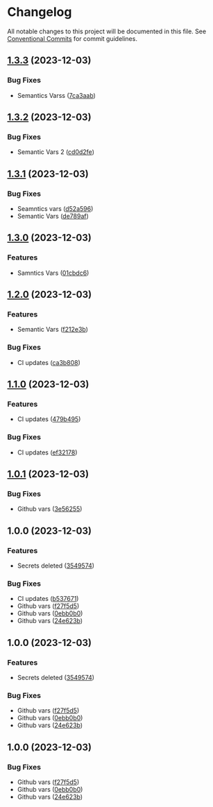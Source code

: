 # Changelog

All notable changes to this project will be documented in this file. See
[Conventional Commits](https://conventionalcommits.org) for commit guidelines.

## [1.3.3](https://gitlab.com/kelg/linkedin/projet-1/portfolio/compare/v1.3.2...v1.3.3) (2023-12-03)


### Bug Fixes

* Semantics Varss ([7ca3aab](https://gitlab.com/kelg/linkedin/projet-1/portfolio/commit/7ca3aabe46a9a8f97f0f221091aff60bcac293f6))

## [1.3.2](https://gitlab.com/kelg/linkedin/projet-1/portfolio/compare/v1.3.1...v1.3.2) (2023-12-03)


### Bug Fixes

* Semantic Vars 2 ([cd0d2fe](https://gitlab.com/kelg/linkedin/projet-1/portfolio/commit/cd0d2fe5d7acc7e12c44686184d6b57ab180b21b))

## [1.3.1](https://gitlab.com/kelg/linkedin/projet-1/portfolio/compare/v1.3.0...v1.3.1) (2023-12-03)


### Bug Fixes

* Seamntics vars ([d52a596](https://gitlab.com/kelg/linkedin/projet-1/portfolio/commit/d52a5968e31600d414935b24506db75bacefa0d6))
* Semantic Vars ([de789af](https://gitlab.com/kelg/linkedin/projet-1/portfolio/commit/de789af7a4da1caa227c3ba5dccc3bda44b4796d))

## [1.3.0](https://gitlab.com/kelg/linkedin/projet-1/portfolio/compare/v1.2.0...v1.3.0) (2023-12-03)


### Features

* Samntics Vars ([01cbdc6](https://gitlab.com/kelg/linkedin/projet-1/portfolio/commit/01cbdc6fdd1e5d6d0704c42cbc6d86d2b7f653ab))

## [1.2.0](https://gitlab.com/kelg/linkedin/projet-1/portfolio/compare/v1.1.0...v1.2.0) (2023-12-03)


### Features

* Semantic Vars ([f212e3b](https://gitlab.com/kelg/linkedin/projet-1/portfolio/commit/f212e3bf31bb4aeed5bb6e9ac3adad0e30eae7fa))


### Bug Fixes

* CI updates ([ca3b808](https://gitlab.com/kelg/linkedin/projet-1/portfolio/commit/ca3b808f808a4ca3c6222a10aba69ce6dca5ebd4))

## [1.1.0](https://gitlab.com/kelg/linkedin/projet-1/portfolio/compare/v1.0.1...v1.1.0) (2023-12-03)


### Features

* CI updates ([479b495](https://gitlab.com/kelg/linkedin/projet-1/portfolio/commit/479b4955aa86e6f887eca51d56f0ab5de11fee3f))


### Bug Fixes

* CI updates ([ef32178](https://gitlab.com/kelg/linkedin/projet-1/portfolio/commit/ef32178deb9543715600a26fe3bd6e86092c7cd7))

## [1.0.1](https://gitlab.com/kelg/linkedin/projet-1/portfolio/compare/v1.0.0...v1.0.1) (2023-12-03)


### Bug Fixes

* Github vars ([3e56255](https://gitlab.com/kelg/linkedin/projet-1/portfolio/commit/3e562550a0b6d20c2833b9403bd6ed7798a03b61))

## 1.0.0 (2023-12-03)


### Features

* Secrets deleted ([3549574](https://gitlab.com/kelg/linkedin/projet-1/portfolio/commit/354957490f3383451b5c09d72ccdb2714ea93395))


### Bug Fixes

* CI updates ([b537671](https://gitlab.com/kelg/linkedin/projet-1/portfolio/commit/b5376718fdc5d4c2e890906301b243d709c4f97b))
* Github vars ([f27f5d5](https://gitlab.com/kelg/linkedin/projet-1/portfolio/commit/f27f5d5ed23727f96423311aef2b887aabc865ab))
* Github vars ([0ebb0b0](https://gitlab.com/kelg/linkedin/projet-1/portfolio/commit/0ebb0b0eeef9d408dd856fd50eff9a9bfdf79a93))
* Github vars ([24e623b](https://gitlab.com/kelg/linkedin/projet-1/portfolio/commit/24e623b7c5ced70e7d17b647c562bad640780bf4))

## 1.0.0 (2023-12-03)


### Features

* Secrets deleted ([3549574](https://gitlab.com/kelg/linkedin/projet-1/portfolio/commit/354957490f3383451b5c09d72ccdb2714ea93395))


### Bug Fixes

* Github vars ([f27f5d5](https://gitlab.com/kelg/linkedin/projet-1/portfolio/commit/f27f5d5ed23727f96423311aef2b887aabc865ab))
* Github vars ([0ebb0b0](https://gitlab.com/kelg/linkedin/projet-1/portfolio/commit/0ebb0b0eeef9d408dd856fd50eff9a9bfdf79a93))
* Github vars ([24e623b](https://gitlab.com/kelg/linkedin/projet-1/portfolio/commit/24e623b7c5ced70e7d17b647c562bad640780bf4))

## 1.0.0 (2023-12-03)


### Bug Fixes

* Github vars ([f27f5d5](https://gitlab.com/kelg/linkedin/projet-1/portfolio/commit/f27f5d5ed23727f96423311aef2b887aabc865ab))
* Github vars ([0ebb0b0](https://gitlab.com/kelg/linkedin/projet-1/portfolio/commit/0ebb0b0eeef9d408dd856fd50eff9a9bfdf79a93))
* Github vars ([24e623b](https://gitlab.com/kelg/linkedin/projet-1/portfolio/commit/24e623b7c5ced70e7d17b647c562bad640780bf4))
